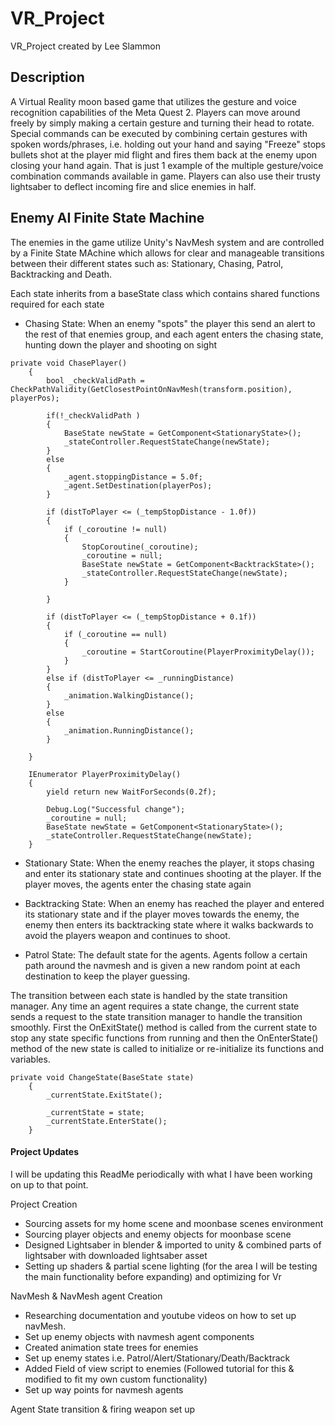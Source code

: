 # VR_Project
VR_Project created by Lee Slammon
## Description

A Virtual Reality moon based game that utilizes the gesture and voice recognition capabilities of the Meta Quest 2. Players can move around freely by simply making a certain gesture and turning their head to rotate. Special commands can be executed by combining certain gestures with spoken words/phrases, i.e. holding out your hand and saying "Freeze" stops bullets shot at the player mid flight and fires them back at the enemy upon closing your hand again. That is just 1 example of the multiple gesture/voice combination commands available in game. Players can also use their trusty lightsaber to deflect incoming fire and slice enemies in half.

## Enemy AI Finite State Machine

The enemies in the game utilize Unity's NavMesh system and are controlled by a Finite State MAchine which allows for clear and manageable transitions between their different states such as: Stationary, Chasing, Patrol, Backtracking and Death.

Each state inherits from a baseState class which contains shared functions required for each state

- Chasing State: When an enemy "spots" the player this send an alert to the rest of that enemies group, and each agent enters the chasing state, hunting down the player and shooting on sight
```
private void ChasePlayer()
    {
        bool _checkValidPath = CheckPathValidity(GetClosestPointOnNavMesh(transform.position), playerPos);

        if(!_checkValidPath )
        {
            BaseState newState = GetComponent<StationaryState>();
            _stateController.RequestStateChange(newState);
        }
        else
        {
            _agent.stoppingDistance = 5.0f;
            _agent.SetDestination(playerPos);
        }

        if (distToPlayer <= (_tempStopDistance - 1.0f))
        {
            if (_coroutine != null)
            {
                StopCoroutine(_coroutine);
                _coroutine = null;
                BaseState newState = GetComponent<BacktrackState>();
                _stateController.RequestStateChange(newState);
            }
           
        }

        if (distToPlayer <= (_tempStopDistance + 0.1f))
        {
            if (_coroutine == null)
            {
                _coroutine = StartCoroutine(PlayerProximityDelay());
            }       
        }
        else if (distToPlayer <= _runningDistance)
        {
            _animation.WalkingDistance();
        }
        else
        {
            _animation.RunningDistance();
        }
    
    }

    IEnumerator PlayerProximityDelay()
    {
        yield return new WaitForSeconds(0.2f);

        Debug.Log("Successful change");
        _coroutine = null;
        BaseState newState = GetComponent<StationaryState>();
        _stateController.RequestStateChange(newState);
    }
```

- Stationary State: When the enemy reaches the player, it stops chasing and enter its stationary state and continues shooting at the player. If the player moves, the agents enter the chasing state again

- Backtracking State: When an enemy has reached the player and entered its stationary state and if the player moves towards the enemy, the enemy then enters its backtracking state where it walks backwards to avoid the players weapon and continues to shoot.

- Patrol State: The default state for the agents. Agents follow a certain path around the navmesh and is given a new random point at each destination to keep the player guessing.

The transition between each state is handled by the state transition manager. Any time an agent requires a state change, the current state sends a request to the state transition manager to handle the transition smoothly. First the OnExitState() method is called from the current state to stop any state specific functions from running and then the OnEnterState() method of the new state is called to initialize or re-initialize its functions and variables.

```
private void ChangeState(BaseState state)
    {
        _currentState.ExitState();

        _currentState = state;
        _currentState.EnterState();
    }
```


#### Project Updates
I will be updating this ReadMe periodically with what I have been working on up to that point.

Project Creation
- Sourcing assets for my home scene and moonbase scenes environment
- Sourcing player objects and enemy objects for moonbase scene
- Designed Lightsaber in blender & imported to unity & combined parts of lightsaber with downloaded lightsaber asset
- Setting up shaders & partial scene lighting (for the area I will be testing the main functionality before expanding) and optimizing for Vr

NavMesh & NavMesh agent Creation
- Researching documentation and youtube videos on how to set up navMesh.
- Set up enemy objects with navmesh agent components
- Created animation state trees for enemies
- Set up enemy states i.e. Patrol/Alert/Stationary/Death/Backtrack
- Added Field of view script to enemies (Followed tutorial for this & modified to fit my own custom functionality)
- Set up way points for navmesh agents

Agent State transition & firing weapon set up 
